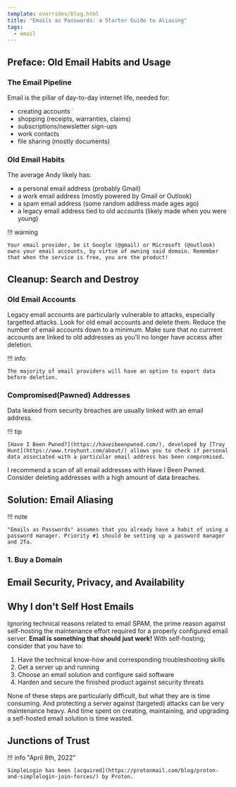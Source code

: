 ```yaml
---
template: overrides/blog.html
title: "Emails as Passwords: a Starter Guide to Aliasing"
tags:
  - email
---
```


## Preface: Old Email Habits and Usage

### The Email Pipeline

Email is the pillar of day-to-day internet life, needed for:

- creating accounts
- shopping (receipts, warranties, claims)
- subscriptions/newsletter sign-ups
- work contacts
- file sharing (mostly documents)

### Old Email Habits

The average Andy likely has:

- a personal email address (probably Gmail)
- a work email address (mostly powered by Gmail or Outlook)
- a spam email address (some random address made ages ago)
- a legacy email address tied to old accounts (likely made when you were young)

!!! warning

	Your email provider, be it Google (@gmail) or Microsoft (@outlook) owns your email accounts, by virtue of owning said domain. Remember that when the service is free, you are the product!


## Cleanup: Search and Destroy

### Old Email Accounts

Legacy email accounts are particularly vulnerable to attacks, especially targetted attacks. Look for old email accounts and delete them. Reduce the number of email accounts down to a minimum. Make sure that no currrent accounts are linked to old addresses as you'll no longer have access after deletion.

!!! info

	The majority of email providers will have an option to export data before deletion.

### Compromised(Pawned) Addresses

Data leaked from security breaches are usually linked with an email address.

!!! tip

	[Have I Been Pwned?](https://haveibeenpwned.com/), developed by [Troy Hunt](https://www.troyhunt.com/about/) allows you to check if personal data associated with a particular email address has been compromised.

I recommend a scan of all email addresses with Have I Been Pwned. Consider deleting addresses with a high amount of data breaches.

## Solution: Email Aliasing

!!! note

	"Emails as Passwords" assumes that you already have a habit of using a password manager. Priority #1 should be setting up a password manager and 2fa.

### 1. Buy a Domain

## Email Security, Privacy, and Availability

## Why I don't Self Host Emails

Ignoring technical reasons related to email SPAM, the prime reason against self-hosting the maintenance effort required for a properly configured email server. **Email is something that should just work!** With self-hosting, consider that you have to:

1. Have the technical know-how and corresponding troubleshooting skills
2. Get a server up and running
3. Choose an email solution and configure said software
4. Harden and secure the finished product against security threats

None of these steps are particularly difficult, but what they are is time consuming. And protecting a server against (targeted) attacks can be very maintenance heavy. And time spent on creating, maintaining, and upgrading a self-hosted email solution is time wasted.

## Junctions of Trust

!!! info "April 8th, 2022"

	SimpleLogin has been [acquired](https://protonmail.com/blog/proton-and-simplelogin-join-forces/) by Proton.


